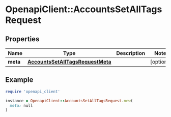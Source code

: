 # OpenapiClient::AccountsSetAllTagsRequest

## Properties

| Name | Type | Description | Notes |
| ---- | ---- | ----------- | ----- |
| **meta** | [**AccountsSetAllTagsRequestMeta**](AccountsSetAllTagsRequestMeta.md) |  | [optional] |

## Example

```ruby
require 'openapi_client'

instance = OpenapiClient::AccountsSetAllTagsRequest.new(
  meta: null
)
```


